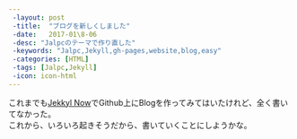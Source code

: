```yaml
---
 -layout: post
 -title:  "ブログを新しくしました"
 -date:   2017-01\8-06
 -desc: "Jalpcのテーマで作り直した"
 -keywords: "Jalpc,Jekyll,gh-pages,website,blog,easy"
 -categories: [HTML]
 -tags: [Jalpc,Jekyll]
 -icon: icon-html
---
```

 
これまでも[Jekkyl Now](http://plus.appgiga.jp/masatolan/2015/01/13/55047/)でGithub上にBlogを作ってみてはいたけれど、全く書いてなかった。  
これから、いろいろ起きそうだから、書いていくことにしようかな。
